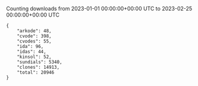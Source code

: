 
Counting downloads from 2023-01-01 00:00:00+00:00 UTC to 2023-02-25 00:00:00+00:00 UTC

```
{
    "arkode": 48,
    "cvode": 398,
    "cvodes": 55,
    "ida": 96,
    "idas": 44,
    "kinsol": 52,
    "sundials": 5340,
    "clones": 14913,
    "total": 20946
}
```
